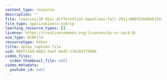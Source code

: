 ```yaml
---
content_type: resource
description: ''
file: /courses/18-03sc-differential-equations-fall-2011/089f21bd0eb15eaf9e4517b1931f598d_kRR9EVzr4lc.vtt
file_type: application/x-subrip
learning_resource_types: []
license: https://creativecommons.org/licenses/by-nc-sa/4.0/
ocw_type: OCWFile
resourcetype: Other
title: 3play caption file
uid: 089f21bd-0eb1-5eaf-9e45-17b1931f598d
video_files:
  video_thumbnail_file: null
video_metadata:
  youtube_id: null
---
```

